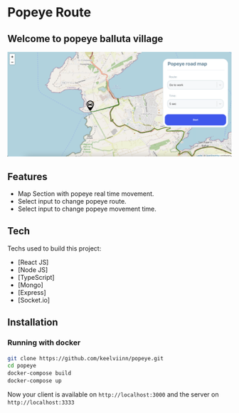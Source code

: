 # Popeye Route
## Welcome to popeye balluta village

![plot](./village.png)

## Features

- Map Section with popeye real time movement.
- Select input to change popeye route.
- Select input to change popeye movement time.

## Tech

Techs used to build this project:

- [React JS]
- [Node JS]
- [TypeScript]
- [Mongo]
- [Express]
- [Socket.io]

## Installation

### Running with docker

```sh
git clone https://github.com/keelviinn/popeye.git
cd popeye
docker-compose build
docker-compose up
```

Now your client is available on `http://localhost:3000` and the server on `http://localhost:3333`